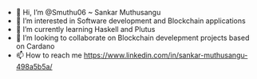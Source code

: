 - 👋 Hi, I’m @Smuthu06 ~ Sankar Muthusangu
- 👀 I’m interested in Software development and Blockchain applications
- 🌱 I’m currently learning Haskell and Plutus
- 💞️ I’m looking to collaborate on Blockchain develepment projects based on Cardano
- 📫 How to reach me https://www.linkedin.com/in/sankar-muthusangu-498a5b5a/

<!---
Smuthu06/Smuthu06 is a ✨ special ✨ repository because its `README.md` (this file) appears on your GitHub profile.
You can click the Preview link to take a look at your changes.
--->
